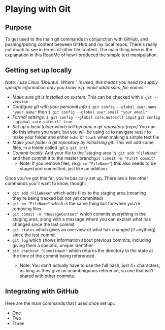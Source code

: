 <h1> Playing with Git</h1>

<h2> Purpose</h2>

<p> To get used to the main git commands in conjunction with GitHub, and pushing/pulling content between GitHub and my local repos. There's really not much to see in terms of other file content. The main thing here is the explanation in this ReadMe of how I produced the simple text manipulation.

<h2> Getting set up locally</h2>

<p><i>Note: I use Linux (Ubuntu). Where " is used, this means you need to supply specific information only you know e.g. email addresses, file names</i></p>

<ul>
    <li><i>Make sure git is installed on system.</i> This can be checked with <code>$ git --version</code> </li>
    <li><i>Configure git with your personal info</i> <code>$ git config --global user.name "your name"</code> then <code>$ git config --global user.email "your email"</code></li>
    <li><i>Formal settings.</i> <code>$ git config --global core.autocrlf input</code> <code>git config --global core.safecrlf true</code> </li>
    <li><i>Set up a local folder which will become a git repository (repo)</i> You can do this where you want, but you will be using <code>cd</code> to navigate <code>mkdir</code> to make your folder and either <code>echo</code> or <code>touch</code> when making a simple text file </li>
    <li><i>Make your folder a git repository by initialising git.</i> This will add some files, in a folder called .git <code>$ git init</code> </li>
    <li><i>Commit locally.</i> Add your file to the 'staging area' <code>$ git add "FileName"</code> and then commit it to the master branch<code>git commit -m "First commit"</code> 
        <ul>
            <li>
                Note: If you remove files, (e.g. <code>rm "FileName"</code>) this also needs to be staged and committed, just like an addition.
            </li>
        </ul>
    </li>
</ul>

<p> Once you've got this far, you're basically set up. There are a few other commands you'll want to know, though:</p>

<ul>
    <li><code>git add "FileName"</code> which adds files to the staging area (meaning they're being tracked but not yet committed)</li>
    <li><code>git rm "FileName"</code> which is the same thing but for when you're removing files</li>
 <li><code>git commit -m "MessageContent"</code> which commits everything in the staging area, along with a message where you can explain what has changed since the last commit</li>
    <li><code>git status</code> which gives an overview of what has changed (if anything) since the last commit</li>
    <li><code>git log</code> which shows information about previous commits, including giving them a specific, unique identifier</li>
    <li><code>git checkout "CommitHash"</code> which returns the directory to the state at the time of the commit being referenced</li>
    <ul>
            <li>
                Note: You don't actually have to use the full hash, just 4+ characters, as long as they give an unambniguous reference, so one that isn't shared with other commits.
            </li>
        </ul>
</ul>
    
<h2> Integrating with GitHub</h2>

<p> Here are the main commands that I used once set up.:

<ul>
    <li>One</li>
    <li>Two</li>
    <li>Three</li>
</ul>
